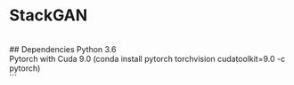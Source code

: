 # StackGAN
<br>
## Dependencies
Python 3.6<br>
Pytorch with Cuda 9.0 (conda install pytorch torchvision cudatoolkit=9.0 -c pytorch)<br>
```
